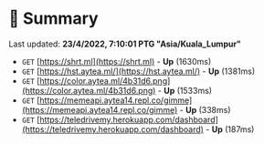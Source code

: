 # 📖 Summary
Last updated: **23/4/2022, 7:10:01 PTG "Asia/Kuala_Lumpur"**

- `GET` [https://shrt.ml](https://shrt.ml) - **Up** (1630ms)
- `GET` [https://hst.aytea.ml/](https://hst.aytea.ml/) - **Up** (1381ms)
- `GET` [https://color.aytea.ml/4b31d6.png](https://color.aytea.ml/4b31d6.png) - **Up** (1533ms)
- `GET` [https://memeapi.aytea14.repl.co/gimme](https://memeapi.aytea14.repl.co/gimme) - **Up** (338ms)
- `GET` [https://teledrivemy.herokuapp.com/dashboard](https://teledrivemy.herokuapp.com/dashboard) - **Up** (187ms)
